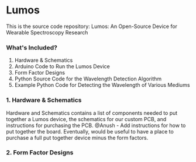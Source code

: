 # Lumos
This is the source code repository: Lumos: An Open-Source Device for Wearable Spectroscopy Research

### What's Included?
1. Hardware & Schematics
2. Arduino Code to Run the Lumos Device
3. Form Factor Designs
4. Python Source Code for the Wavelength Detection Algorithm
5. Example Python Code for Detecting the Wavelength of Various Mediums

### 1. Hardware & Schematics
Hardware and Schematics contains a list of components needed to put together a Lumos device, the schematics for our custom PCB, and instructions for purchasing the PCB.
@Anush - Add instructions for how to put together the board. Eventually, would be useful to have a place to purchase a full put together device minus the form factors.

### 2. Form Factor Designs
